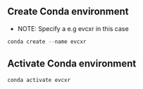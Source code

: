 ## Create Conda environment

* NOTE: Specify a **<package name>** e.g evcxr in this case

```powershell
conda create --name evcxr
```

## Activate Conda environment
```powershell
conda activate evcxr
```

